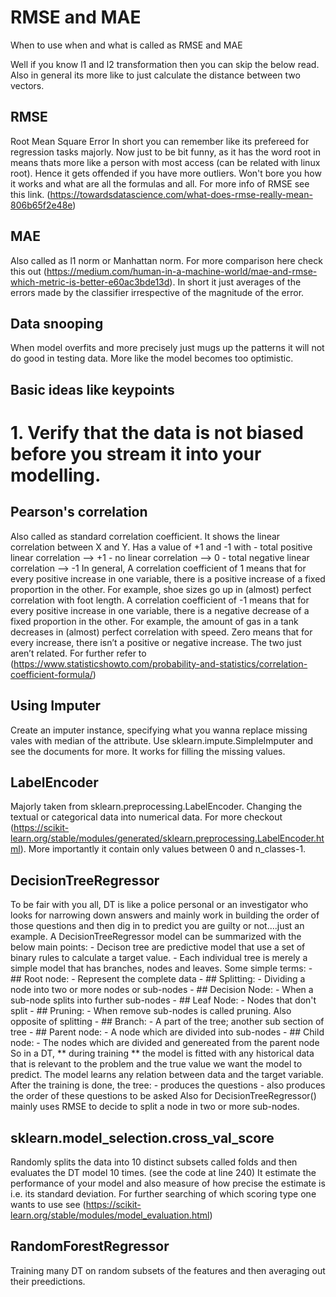 # RMSE and MAE
When to use when and what is called as RMSE and MAE

Well if you know l1 and l2 transformation then you can skip the below read. Also in general its more like to just calculate the distance between two vectors.

## RMSE
Root Mean Square Error
In short you can remember like its prefereed for regression tasks majorly.
Now just to be bit funny, as it has the word root in means thats more like a person with most access (can be related with linux root). Hence it gets offended if you have more outliers. Won't bore you how it works and what are all the formulas and all. For more info of RMSE see this link. (https://towardsdatascience.com/what-does-rmse-really-mean-806b65f2e48e)

## MAE
Also called as l1 norm or Manhattan norm. For more comparison here check this out (https://medium.com/human-in-a-machine-world/mae-and-rmse-which-metric-is-better-e60ac3bde13d). In short it just averages of the errors made by the classifier irrespective of the magnitude of the error.

## Data snooping
When model overfits and more precisely just mugs up the patterns it will not do good in testing data. More like the model becomes too optimistic.

## Basic ideas like keypoints
# 1. Verify that the data is not biased before you stream it into your modelling.

## Pearson's correlation
Also called as standard correlation coefficient. It shows the linear correlation between X and Y. Has a value of +1 and -1 with
    - total positive linear correlation --> +1
    - no linear correlation --> 0
    - total negative linear correlation --> -1
In general,
A correlation coefficient of 1 means that for every positive increase in one variable, there is a positive increase of a fixed proportion in the other. For example, shoe sizes go up in (almost) perfect correlation with foot length.
A correlation coefficient of -1 means that for every positive increase in one variable, there is a negative decrease of a fixed proportion in the other. For example, the amount of gas in a tank decreases in (almost) perfect correlation with speed.
Zero means that for every increase, there isn’t a positive or negative increase. The two just aren’t related.
For further refer to (https://www.statisticshowto.com/probability-and-statistics/correlation-coefficient-formula/)

## Using Imputer
Create an imputer instance, specifying what you wanna replace missing vales with median of the attribute. Use sklearn.impute.SimpleImputer and see the documents for more. It works for filling the missing values.

## LabelEncoder
Majorly taken from sklearn.preprocessing.LabelEncoder. Changing the textual or categorical data into numerical data. For more checkout (https://scikit-learn.org/stable/modules/generated/sklearn.preprocessing.LabelEncoder.html). More importantly it contain only values between 0 and n_classes-1.

## DecisionTreeRegressor
To be fair with you all, DT is like a police personal or an investigator who looks for narrowing down answers and mainly work in building the order of those questions and then dig in to predict you are guilty or not....just an example.
A DecisionTreeRegressor model can be summarized with the below main points:
    - Decison tree are predictive model that use a set of binary rules to calculate a target value.
    - Each individual tree is merely a simple model that has branches, nodes and leaves.
Some simple terms:
    - ## Root node:
      - Represent the complete data
    - ## Splitting:
      - Dividing a node into two or more nodes or sub-nodes
    - ## Decision Node:
      - When a sub-node splits into further sub-nodes
    - ## Leaf Node:
      - Nodes that don't split
    - ## Pruning:
      - When remove sub-nodes is called pruning. Also opposite of splitting
    - ## Branch:
      - A part of the tree; another sub section of tree
    - ## Parent node:
      - A node which are divided into sub-nodes
    - ## Child node:
      - The nodes which are divided and genereated from the parent node
So in a DT, ** during training ** the model is fitted with any historical data that is relevant to the problem and the true value we want the model to predict. The model learns any relation between data and the target variable.
After the training is done, the tree:
    - produces the questions
    - also produces the order of these questions to be asked
Also for DecisionTreeRegressor() mainly uses RMSE to decide to split a node in two or more sub-nodes.

## sklearn.model_selection.cross_val_score
Randomly splits the data into 10 distinct subsets called folds and then evaluates the DT model 10 times. (see the code at line 240)
It estimate the performance of your model and also measure of how precise the estimate is i.e. its standard deviation.
For further searching of which scoring type one wants to use see (https://scikit-learn.org/stable/modules/model_evaluation.html)

## RandomForestRegressor
Training many DT on random subsets of the features and then averaging out their preedictions.
